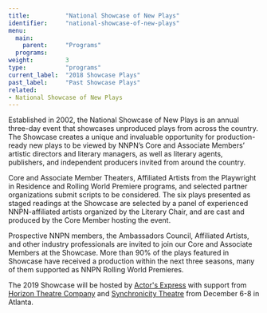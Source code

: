 ```yaml
---
title:          "National Showcase of New Plays"
identifier:     "national-showcase-of-new-plays"
menu:
  main:
    parent:     "Programs"
  programs:
weight:         3
type:           "programs"
current_label:  "2018 Showcase Plays"
past_label:     "Past Showcase Plays"
related:
- National Showcase of New Plays
---
```


<span class="lead-in">Established in 2002, the National Showcase of New Plays is an annual three-day event that showcases unproduced plays from across the country. The Showcase creates a unique and invaluable opportunity for production-ready new plays to be viewed by NNPN’s Core and Associate Members’ artistic directors and literary managers, as well as literary agents, publishers, and independent producers invited from around the country.</span>

Core and Associate Member Theaters, Affiliated Artists from the Playwright in Residence and Rolling World Premiere programs, and selected partner organizations submit scripts to be considered. The six plays presented as staged readings at the Showcase are selected by a panel of experienced NNPN-affiliated artists organized by the Literary Chair, and are cast and produced by the Core Member hosting the event.

Prospective NNPN members, the Ambassadors Council, Affiliated Artists, and other industry professionals are invited to join our Core and Associate Members at the Showcase. More than 90% of the plays featured in Showcase have received a production within the next three seasons, many of them supported as NNPN Rolling World Premieres.

The 2019 Showcase will be hosted by [Actor's Express](https://bstreettheatre.org/) with support from [Horizon Theatre Company](https://www.horizontheatre.com/) and [Synchronicity Theatre](https://synchrotheatre.com) from December 6-8 in Atlanta. 
